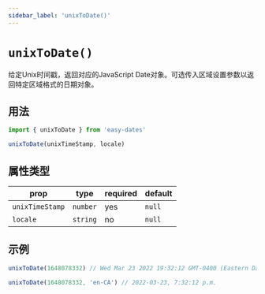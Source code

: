```yaml
---
sidebar_label: 'unixToDate()'
---
```


# `unixToDate()`

给定Unix时间戳，返回对应的JavaScript Date对象。可选传入区域设置参数以返回特定区域格式的日期对象。

## 用法

```javascript
import { unixToDate } from 'easy-dates'

unixToDate(unixTimeStamp, locale)
```

## 属性类型

| prop            | type     | required | default |
|-----------------|----------|----------|---------|
| `unixTimeStamp` | `number` | yes      | `null`  |
| `locale`        | `string` | no       | `null`  |

## 示例

```javascript title="returns an object"
unixToDate(1648078332) // Wed Mar 23 2022 19:32:12 GMT-0400 (Eastern Daylight Time)
```

```javascript title="returns a string"
unixToDate(1648078332, 'en-CA') // 2022-03-23, 7:32:12 p.m.
```